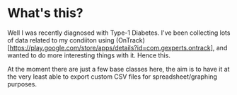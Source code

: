 What's this?
============

Well I was recently diagnosed with Type-1 Diabetes. I've been collecting lots of data related to my condiiton using (OnTrack)[https://play.google.com/store/apps/details?id=com.gexperts.ontrack], and wanted to do more interesting things with it. Hence this.

At the moment there are just a few base classes here, the aim is to have it at the very least able to export custom CSV files for spreadsheet/graphing purposes.
